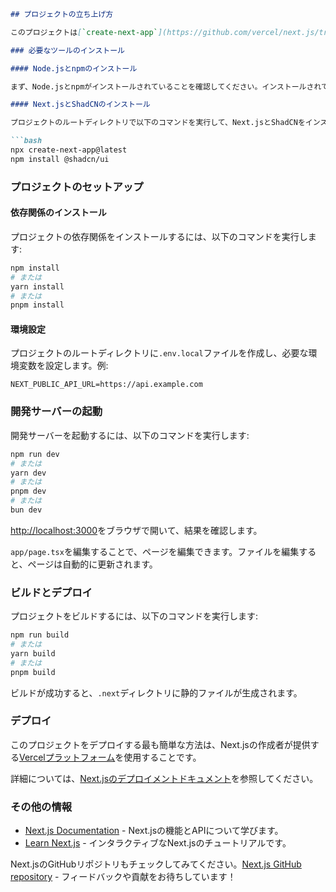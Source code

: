 ```markdown:README.md
## プロジェクトの立ち上げ方

このプロジェクトは[`create-next-app`](https://github.com/vercel/next.js/tree/canary/packages/create-next-app)でブートストラップされた[Next.js](https://nextjs.org/)プロジェクトです。

### 必要なツールのインストール

#### Node.jsとnpmのインストール

まず、Node.jsとnpmがインストールされていることを確認してください。インストールされていない場合は、[Node.jsの公式サイト](https://nodejs.org/)からインストールしてください。

#### Next.jsとShadCNのインストール

プロジェクトのルートディレクトリで以下のコマンドを実行して、Next.jsとShadCNをインストールします。

```bash
npx create-next-app@latest
npm install @shadcn/ui
```

### プロジェクトのセットアップ

#### 依存関係のインストール

プロジェクトの依存関係をインストールするには、以下のコマンドを実行します:

```bash
npm install
# または
yarn install
# または
pnpm install
```

#### 環境設定

プロジェクトのルートディレクトリに`.env.local`ファイルを作成し、必要な環境変数を設定します。例:

```plaintext
NEXT_PUBLIC_API_URL=https://api.example.com
```

### 開発サーバーの起動

開発サーバーを起動するには、以下のコマンドを実行します:

```bash
npm run dev
# または
yarn dev
# または
pnpm dev
# または
bun dev
```

[http://localhost:3000](http://localhost:3000)をブラウザで開いて、結果を確認します。

`app/page.tsx`を編集することで、ページを編集できます。ファイルを編集すると、ページは自動的に更新されます。

### ビルドとデプロイ

プロジェクトをビルドするには、以下のコマンドを実行します:

```bash
npm run build
# または
yarn build
# または
pnpm build
```

ビルドが成功すると、`.next`ディレクトリに静的ファイルが生成されます。

### デプロイ

このプロジェクトをデプロイする最も簡単な方法は、Next.jsの作成者が提供する[Vercelプラットフォーム](https://vercel.com/new?utm_medium=default-template&filter=next.js&utm_source=create-next-app&utm_campaign=create-next-app-readme)を使用することです。

詳細については、[Next.jsのデプロイメントドキュメント](https://nextjs.org/docs/deployment)を参照してください。

### その他の情報

- [Next.js Documentation](https://nextjs.org/docs) - Next.jsの機能とAPIについて学びます。
- [Learn Next.js](https://nextjs.org/learn) - インタラクティブなNext.jsのチュートリアルです。

Next.jsのGitHubリポジトリもチェックしてみてください。[Next.js GitHub repository](https://github.com/vercel/next.js/) - フィードバックや貢献をお待ちしています！
```